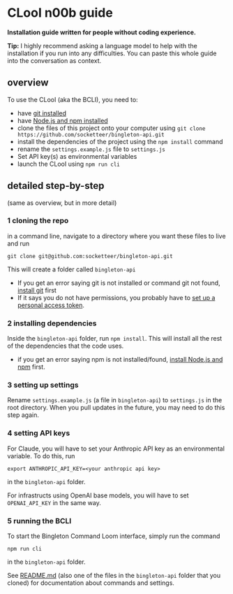 # CLooI n00b guide

**Installation guide written for people without coding experience.**

**Tip:** I highly recommend asking a language model to help with the installation if you run into any difficulties. You can paste this whole guide into the conversation as context.

## overview

To use the CLooI (aka the BCLI), you need to:
- have [git installed](https://git-scm.com/book/en/v2/Getting-Started-Installing-Git)
- have [Node.js and npm installed](https://docs.npmjs.com/downloading-and-installing-node-js-and-npm)
- clone the files of this project onto your computer using `git clone https://github.com/socketteer/bingleton-api.git`
- install the dependencies of the project using the `npm install` command
- rename the `settings.example.js` file to `settings.js`
- Set API key(s) as environmental variables
- launch the CLooI using `npm run cli`

## detailed step-by-step

(same as overview, but in more detail)

### 1 cloning the repo

in a command line, navigate to a directory where you want these files to live and run
```
git clone git@github.com:socketteer/bingleton-api.git
```
This will create a folder called `bingleton-api`

 - If you get an error saying git is not installed or command git not found, [install git](https://git-scm.com/book/en/v2/Getting-Started-Installing-Git) first
 - If it says you do not have permissions, you probably have to [set up a personal access token](https://docs.github.com/en/enterprise-server@3.4/authentication/keeping-your-account-and-data-secure/managing-your-personal-access-tokens).

### 2 installing dependencies

Inside the `bingleton-api` folder, run `npm install`. This will install all the rest of the dependencies that the code uses.

- if you get an error saying npm is not installed/found, [install Node.js and npm](https://docs.npmjs.com/downloading-and-installing-node-js-and-npm) first.

### 3 setting up settings

Rename `settings.example.js` (a file in `bingleton-api`) to `settings.js` in the root directory. When you pull updates in the future, you may need to do this step again.

### 4 setting API keys

For Claude, you will have to set your Anthropic API key as an environmental variable. To do this, run
```
export ANTHROPIC_API_KEY=<your anthropic api key>
```
in the `bingleton-api` folder.

For infrastructs using OpenAI base models, you will have to set `OPENAI_API_KEY` in the same way.

### 5 running the BCLI

To start the Bingleton Command Loom interface, simply run the command
```
npm run cli
```
in the `bingleton-api` folder.

See [README.md](./README.md) (also one of the files in the `bingleton-api` folder that you cloned) for documentation about commands and settings.
